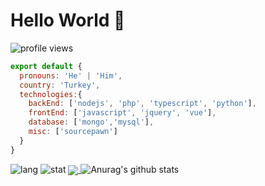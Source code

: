 # Hello World 👋

![profile views](https://komarev.com/ghpvc/?username=shoxruxrashidov)

```js
export default {
  pronouns: 'He' | 'Him',
  country: 'Turkey',
  technologies:{
    backEnd: ['nodejs', 'php', 'typescript', 'python'],
    frontEnd: ['javascript', 'jquery', 'vue'],
    database: ['mongo','mysql'],
    misc: ['sourcepawn']
  }
}
```

 
![lang](https://github-readme-stats.vercel.app/api/top-langs/?username=shoxruxrashidov)
![stat](https://github-readme-stats.vercel.app/api?username=shoxruxrashidov&show_icons=true&title_color=fff&icon_color=79ff97&text_color=9f9f9f&bg_color=151515)
<a href="https://github.com/shoxruxrashidov/Telegram-PHP-API">
  <img align="center" src="https://github-readme-stats.vercel.app/api/pin/?username=shoxruxrashidov&repo=Telegram-PHP-API" />
</a>
![Anurag's github stats](https://github-readme-stats.vercel.app/api?username=shoxruxrashidov&count_private=true)
